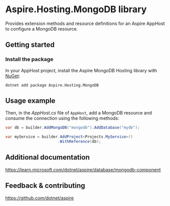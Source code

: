 # Aspire.Hosting.MongoDB library

Provides extension methods and resource definitions for an Aspire AppHost to configure a MongoDB resource.

## Getting started

### Install the package

In your AppHost project, install the Aspire MongoDB Hosting library with [NuGet](https://www.nuget.org):

```dotnetcli
dotnet add package Aspire.Hosting.MongoDB
```

## Usage example

Then, in the _AppHost.cs_ file of `AppHost`, add a MongoDB resource and consume the connection using the following methods:

```csharp
var db = builder.AddMongoDB("mongodb").AddDatabase("mydb");

var myService = builder.AddProject<Projects.MyService>()
                       .WithReference(db);
```

## Additional documentation
https://learn.microsoft.com/dotnet/aspire/database/mongodb-component

## Feedback & contributing

https://github.com/dotnet/aspire
